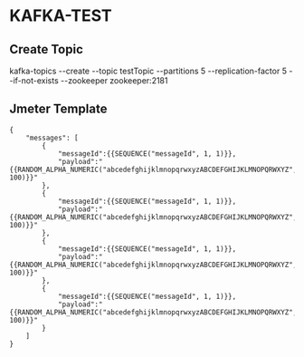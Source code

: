 # KAFKA-TEST

## Create Topic
kafka-topics --create --topic testTopic --partitions 5 --replication-factor 5 --if-not-exists --zookeeper zookeeper:2181

## Jmeter Template
```
{
	"messages": [
		{
			"messageId":{{SEQUENCE("messageId", 1, 1)}},
			"payload":"{{RANDOM_ALPHA_NUMERIC("abcedefghijklmnopqrwxyzABCDEFGHIJKLMNOPQRWXYZ", 100)}}"
		},
		{
			"messageId":{{SEQUENCE("messageId", 1, 1)}},
			"payload":"{{RANDOM_ALPHA_NUMERIC("abcedefghijklmnopqrwxyzABCDEFGHIJKLMNOPQRWXYZ", 100)}}"
		},
		{
			"messageId":{{SEQUENCE("messageId", 1, 1)}},
			"payload":"{{RANDOM_ALPHA_NUMERIC("abcedefghijklmnopqrwxyzABCDEFGHIJKLMNOPQRWXYZ", 100)}}"
		},
		{
			"messageId":{{SEQUENCE("messageId", 1, 1)}},
			"payload":"{{RANDOM_ALPHA_NUMERIC("abcedefghijklmnopqrwxyzABCDEFGHIJKLMNOPQRWXYZ", 100)}}"
		}
	]
}
```